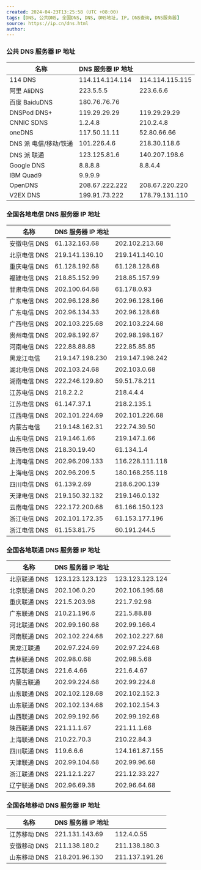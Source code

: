 ```yaml
---
created: 2024-04-23T13:25:58 (UTC +08:00)
tags: [DNS, 公共DNS, 全国DNS, DNS, DNS地址, IP, DNS查询, DNS服务器]
source: https://ip.cn/dns.html
author:
---
```


### 公共 DNS 服务器 IP 地址

| 名称                  | DNS 服务器 IP 地址 |                 |
| --------------------- | ------------------ | --------------- |
| 114 DNS               | 114.114.114.114    | 114.114.115.115 |
| 阿里 AliDNS           | 223.5.5.5          | 223.6.6.6       |
| 百度 BaiduDNS         | 180.76.76.76       |
| DNSPod DNS+           | 119.29.29.29       | 119.29.29.29    |
| CNNIC SDNS            | 1.2.4.8            | 210.2.4.8       |
| oneDNS                | 117.50.11.11       | 52.80.66.66     |
| DNS 派 电信/移动/铁通 | 101.226.4.6        | 218.30.118.6    |
| DNS 派 联通           | 123.125.81.6       | 140.207.198.6   |
| Google DNS            | 8.8.8.8            | 8.8.4.4         |
| IBM Quad9             | 9.9.9.9            |
| OpenDNS               | 208.67.222.222     | 208.67.220.220  |
| V2EX DNS              | 199.91.73.222      | 178.79.131.110  |

### 全国各地电信 DNS 服务器 IP 地址

| 名称         | DNS 服务器 IP 地址 |                 |
| ------------ | ------------------ | --------------- |
| 安徽电信 DNS | 61.132.163.68      | 202.102.213.68  |
| 北京电信 DNS | 219.141.136.10     | 219.141.140.10  |
| 重庆电信 DNS | 61.128.192.68      | 61.128.128.68   |
| 福建电信 DNS | 218.85.152.99      | 218.85.157.99   |
| 甘肃电信 DNS | 202.100.64.68      | 61.178.0.93     |
| 广东电信 DNS | 202.96.128.86      | 202.96.128.166  |
| 广东电信 DNS | 202.96.134.33      | 202.96.128.68   |
| 广西电信 DNS | 202.103.225.68     | 202.103.224.68  |
| 贵州电信 DNS | 202.98.192.67      | 202.98.198.167  |
| 河南电信 DNS | 222.88.88.88       | 222.85.85.85    |
| 黑龙江电信   | 219.147.198.230    | 219.147.198.242 |
| 湖北电信 DNS | 202.103.24.68      | 202.103.0.68    |
| 湖南电信 DNS | 222.246.129.80     | 59.51.78.211    |
| 江苏电信 DNS | 218.2.2.2          | 218.4.4.4       |
| 江苏电信 DNS | 61.147.37.1        | 218.2.135.1     |
| 江西电信 DNS | 202.101.224.69     | 202.101.226.68  |
| 内蒙古电信   | 219.148.162.31     | 222.74.39.50    |
| 山东电信 DNS | 219.146.1.66       | 219.147.1.66    |
| 陕西电信 DNS | 218.30.19.40       | 61.134.1.4      |
| 上海电信 DNS | 202.96.209.133     | 116.228.111.118 |
| 上海电信 DNS | 202.96.209.5       | 180.168.255.118 |
| 四川电信 DNS | 61.139.2.69        | 218.6.200.139   |
| 天津电信 DNS | 219.150.32.132     | 219.146.0.132   |
| 云南电信 DNS | 222.172.200.68     | 61.166.150.123  |
| 浙江电信 DNS | 202.101.172.35     | 61.153.177.196  |
| 浙江电信 DNS | 61.153.81.75       | 60.191.244.5    |

### 全国各地联通 DNS 服务器 IP 地址

| 名称         | DNS 服务器 IP 地址 |                 |
| ------------ | ------------------ | --------------- |
| 北京联通 DNS | 123.123.123.123    | 123.123.123.124 |
| 北京联通 DNS | 202.106.0.20       | 202.106.195.68  |
| 重庆联通 DNS | 221.5.203.98       | 221.7.92.98     |
| 广东联通 DNS | 210.21.196.6       | 221.5.88.88     |
| 河北联通 DNS | 202.99.160.68      | 202.99.166.4    |
| 河南联通 DNS | 202.102.224.68     | 202.102.227.68  |
| 黑龙江联通   | 202.97.224.69      | 202.97.224.68   |
| 吉林联通 DNS | 202.98.0.68        | 202.98.5.68     |
| 江苏联通 DNS | 221.6.4.66         | 221.6.4.67      |
| 内蒙古联通   | 202.99.224.68      | 202.99.224.8    |
| 山东联通 DNS | 202.102.128.68     | 202.102.152.3   |
| 山东联通 DNS | 202.102.134.68     | 202.102.154.3   |
| 山西联通 DNS | 202.99.192.66      | 202.99.192.68   |
| 陕西联通 DNS | 221.11.1.67        | 221.11.1.68     |
| 上海联通 DNS | 210.22.70.3        | 210.22.84.3     |
| 四川联通 DNS | 119.6.6.6          | 124.161.87.155  |
| 天津联通 DNS | 202.99.104.68      | 202.99.96.68    |
| 浙江联通 DNS | 221.12.1.227       | 221.12.33.227   |
| 辽宁联通 DNS | 202.96.69.38       | 202.96.64.68    |

### 全国各地移动 DNS 服务器 IP 地址

| 名称         | DNS 服务器 IP 地址 |                |
| ------------ | ------------------ | -------------- |
| 江苏移动 DNS | 221.131.143.69     | 112.4.0.55     |
| 安徽移动 DNS | 211.138.180.2      | 211.138.180.3  |
| 山东移动 DNS | 218.201.96.130     | 211.137.191.26 |
